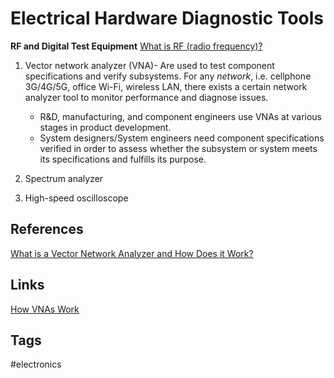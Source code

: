 # Electrical Hardware Diagnostic Tools  

**RF and Digital Test Equipment** [What is RF (radio frequency)? ](../202110281808)

1. Vector network analyzer (VNA)- Are used to test component specifications and verify subsystems. For any *network*, i.e. cellphone 3G/4G/5G, office Wi-Fi, wireless LAN, there exists a certain network analyzer tool to monitor performance and diagnose issues.
	* R&D, manufacturing, and component engineers use VNAs at various stages in product development.
	* System designers/System engineers need component specifications verified in order to assess whether the subsystem or system meets its specifications and fulfills its purpose.
 
2. Spectrum analyzer
3. High-speed oscilloscope


## References
[What is a Vector Network Analyzer and How Does it Work?](https://www.tek.com/document/primer/what-vector-network-analyzer-and-how-does-it-work)

## Links
[How VNAs Work](../202110281847)

## Tags
#electronics
